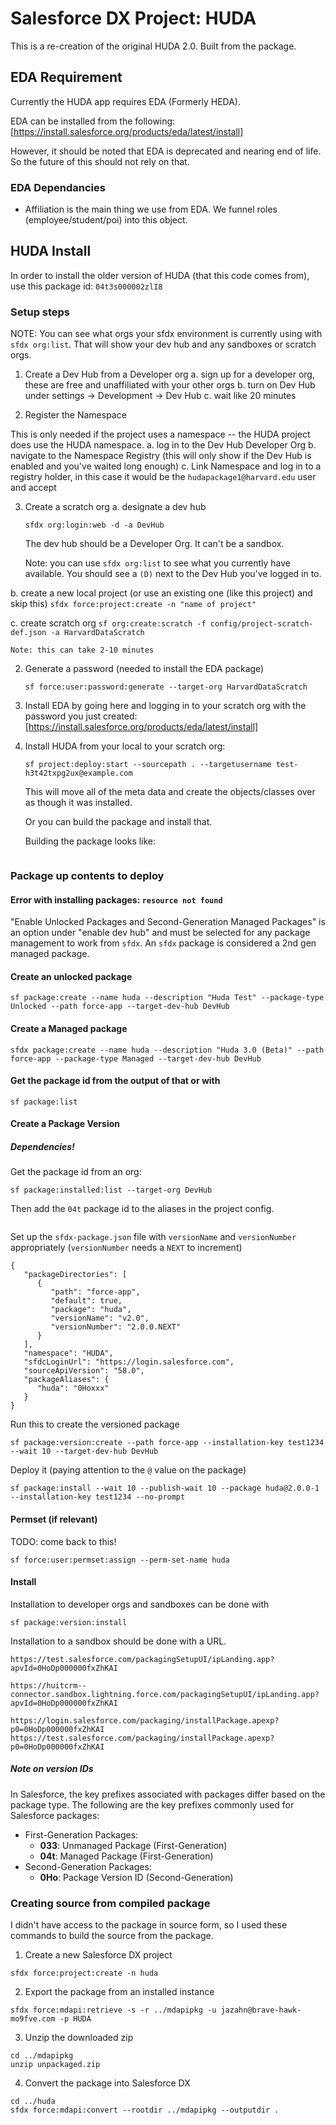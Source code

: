 # Salesforce DX Project: HUDA

This is a re-creation of the original HUDA 2.0. Built from the package. 

## EDA Requirement

Currently the HUDA app requires EDA (Formerly HEDA). 

EDA can be installed from the following: 
[https://install.salesforce.org/products/eda/latest/install]

However, it should be noted that EDA is deprecated and nearing end of life. So the future of this should not rely on that. 

### EDA Dependancies

 - Affiliation is the main thing we use from EDA. We funnel roles (employee/student/poi) into this object. 

## HUDA Install

In order to install the older version of HUDA (that this code comes from), use this package id: `04t3s000002zlI8`

### Setup steps

NOTE: You can see what orgs your sfdx environment is currently using with `sfdx org:list`. That will show your dev hub and any sandboxes or scratch orgs. 

1. Create a Dev Hub from a Developer org
  a. sign up for a developer org, these are free and unaffiliated with your other orgs
  b. turn on Dev Hub under settings -> Development -> Dev Hub
  c. wait like 20 minutes

2. Register the Namespace

This is only needed if the project uses a namespace -- the HUDA project does use the HUDA namespace. 
  a. log in to the Dev Hub Developer Org
  b. navigate to the Namespace Registry (this will only show if the Dev Hub is enabled and you've waited long enough)
  c. Link Namespace and log in to a registry holder, in this case it would be the `hudapackage1@harvard.edu` user and accept

3. Create a scratch org
  a. designate a dev hub
    ```
    sfdx org:login:web -d -a DevHub
    ```
    The dev hub should be a Developer Org. It can't be a sandbox. 

    Note: you can use `sfdx org:list` to see what you currently have available. You should see a `(D)` next to the Dev Hub you've logged in to.

  b. create a new local project (or use an existing one (like this project) and skip this)
    ```
    sfdx force:project:create -n "name of project"
    ```

  c. create scratch org
    ```
    sf org:create:scratch -f config/project-scratch-def.json -a HarvardDataScratch
    ```

    Note: this can take 2-10 minutes
    
2. Generate a password (needed to install the EDA package)
    ```
    sf force:user:password:generate --target-org HarvardDataScratch
    ```
3. Install EDA by going here and logging in to your scratch org with the password you just created: [https://install.salesforce.org/products/eda/latest/install]

4. Install HUDA from your local to your scratch org:
    ```
    sf project:deploy:start --sourcepath . --targetusername test-h3t42txpg2ux@example.com
    ```
    This will move all of the meta data and create the objects/classes over as though it was installed.

    Or you can build the package and install that. 
    
    Building the package looks like: 
    ```

    ```


### Package up contents to deploy

#### Error with installing packages: `resource not found`

"Enable Unlocked Packages and Second-Generation Managed Packages" is an option under "enable dev hub" and must be selected for any package management to work from `sfdx`. An `sfdx` package is considered a 2nd gen managed package.


#### Create an unlocked package
```
sf package:create --name huda --description "Huda Test" --package-type Unlocked --path force-app --target-dev-hub DevHub
```

#### Create a Managed package

```
sfdx package:create --name huda --description "Huda 3.0 (Beta)" --path force-app --package-type Managed --target-dev-hub DevHub
```

#### Get the package id from the output of that or with 
```
sf package:list
```

#### Create a Package Version

##### Dependencies!

<!-- 
NO. This is not right:

If you have a dependency (like EDA), you need to retrieve the metadata for that dependency from an existing org and it needs to be in the source. 

 - Get the EDA metadata from an org that has it installed:
 ```
 sf project:retrieve:start --package-name EDA --target-org DevHub
 ```

 - Create a package from that metadata:
 ```
 sf package:create --name eda --description "EDA" --package-type Unlocked --path force-app --target-dev-hub DevHub
 ``` -->

Get the package id from an org:
```
sf package:installed:list --target-org DevHub
```

Then add the `04t` package id to the aliases in the project config. 
```

```



Set up the `sfdx-package.json` file with `versionName` and `versionNumber` appropriately (`versionNumber` needs a `NEXT` to increment)
```
{
   "packageDirectories": [
      {
         "path": "force-app",
         "default": true,
         "package": "huda",
         "versionName": "v2.0",
         "versionNumber": "2.0.0.NEXT"
      }
   ],
   "namespace": "HUDA",
   "sfdcLoginUrl": "https://login.salesforce.com",
   "sourceApiVersion": "58.0",
   "packageAliases": {
      "huda": "0Hoxxx"
   }
}
```
Run this to create the versioned package
```
sf package:version:create --path force-app --installation-key test1234 --wait 10 --target-dev-hub DevHub
```

Deploy it (paying attention to the `@` value on the package)
``` 
sf package:install --wait 10 --publish-wait 10 --package huda@2.0.0-1 --installation-key test1234 --no-prompt
```

#### Permset (if relevant)

TODO: come back to this!

```
sf force:user:permset:assign --perm-set-name huda
```

#### Install

Installation to developer orgs and sandboxes can be done with 
```
sf package:version:install
```

Installation to a sandbox should be done with a URL. 
```
https://test.salesforce.com/packagingSetupUI/ipLanding.app?apvId=0HoDp000000fxZhKAI

https://huitcrm--connector.sandbox.lightning.force.com/packagingSetupUI/ipLanding.app?apvId=0HoDp000000fxZhKAI

https://login.salesforce.com/packaging/installPackage.apexp?p0=0HoDp000000fxZhKAI
https://test.salesforce.com/packaging/installPackage.apexp?p0=0HoDp000000fxZhKAI

```

##### Note on version IDs

In Salesforce, the key prefixes associated with packages differ based on the package type. The following are the key prefixes commonly used for Salesforce packages:

 - First-Generation Packages:
    - **033**: Unmanaged Package (First-Generation) 
    - **04t**: Managed Package (First-Generation)
 - Second-Generation Packages:
    - **0Ho**: Package Version ID (Second-Generation)


### Creating source from compiled package

I didn't have access to the package in source form, so I used these commands to build the source from the package.

1. Create a new Salesforce DX project
```
sfdx force:project:create -n huda
```
2. Export the package from an installed instance
```
sfdx force:mdapi:retrieve -s -r ../mdapipkg -u jazahn@brave-hawk-mo9fve.com -p HUDA
```
3. Unzip the downloaded zip
```
cd ../mdapipkg
unzip unpackaged.zip 
```
4. Convert the package into Salesforce DX
```
cd ../huda
sfdx force:mdapi:convert --rootdir ../mdapipkg --outputdir .
```
